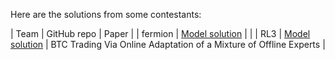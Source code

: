 Here are the solutions from some contestants:

| Team | GitHub repo | Paper |
| fermion | [Model solution](https://github.com/CandiceYou24/FinRL/tree/submission/finrl-contest-task-1) |  |
| RL3 | [Model solution](https://github.com/giovannidispoto/ICAIF24-challenge/tree/submission) | BTC Trading Via Online Adaptation of a Mixture of Offline Experts |
